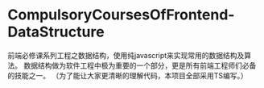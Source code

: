 # CompulsoryCoursesOfFrontend-DataStructure
前端必修课系列工程之数据结构，使用纯javascript来实现常用的数据结构及算法。
数据结构做为软件工程中极为重要的一个部分，更是所有前端工程师们必备的技能之一。
（为了能让大家更清晰的理解代码，本项目全部采用TS编写。）

